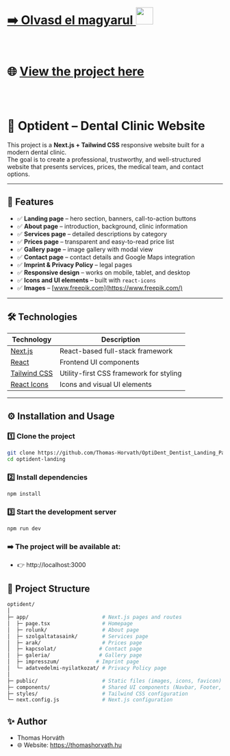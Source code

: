 # [➡️ Olvasd el magyarul <img src="https://flagcdn.com/w20/hu.png" width="40"/> ](./README.hu.md)
<br>

# 🌐 [View the project here](opti-dent.vercel.app) 
<br>
<br>


# 🦷 Optident – Dental Clinic Website

This project is a **Next.js + Tailwind CSS** responsive website built for a modern dental clinic.  
The goal is to create a professional, trustworthy, and well-structured website that presents services, prices, the medical team, and contact options.

---

## 📸 Features

- ✅ **Landing page** – hero section, banners, call-to-action buttons  
- ✅ **About page** – introduction, background, clinic information  
- ✅ **Services page** – detailed descriptions by category  
- ✅ **Prices page** – transparent and easy-to-read price list  
- ✅ **Gallery page** – image gallery with modal view  
- ✅ **Contact page** – contact details and Google Maps integration  
- ✅ **Imprint & Privacy Policy** – legal pages  
- ✅ **Responsive design** – works on mobile, tablet, and desktop  
- ✅ **Icons and UI elements** – built with `react-icons`
- ✅ **Images** – [www.freepik.com](https://www.freepik.com/) 

---

## 🛠️ Technologies

| Technology | Description |
|------------|-------------|
| [Next.js](https://nextjs.org/) | React-based full-stack framework |
| [React](https://react.dev/) | Frontend UI components |
| [Tailwind CSS](https://tailwindcss.com/) | Utility-first CSS framework for styling |
| [React Icons](https://react-icons.github.io/react-icons/) | Icons and visual UI elements |

---

## ⚙️ Installation and Usage

### 1️⃣ Clone the project

```bash
git clone https://github.com/Thomas-Horvath/OptiDent_Dentist_Landing_Page.git
cd optident-landing
```

### 2️⃣ Install dependencies

```bash
npm install
```

### 3️⃣ Start the development server

```bash
npm run dev
```

### ➡️ The project will be available at:
- 👉 http://localhost:3000


## 📁 Project Structure

``` bash
optident/
│
├─ app/                        # Next.js pages and routes
│  ├─ page.tsx                 # Homepage
│  ├─ rolunk/                  # About page
│  ├─ szolgaltatasaink/        # Services page
│  ├─ arak/                    # Prices page
│  ├─ kapcsolat/              # Contact page
│  ├─ galeria/                # Gallery page
│  ├─ impresszum/            # Imprint page
│  └─ adatvedelmi-nyilatkozat/ # Privacy Policy page
│
├─ public/                     # Static files (images, icons, favicon)
├─ components/                 # Shared UI components (Navbar, Footer, etc.)
├─ styles/                     # Tailwind CSS configuration
└─ next.config.js              # Next.js configuration
```

## ✨ Author
- Thomas Horváth
- 🌐 Website: https://thomashorvath.hu